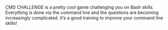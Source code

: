 CMD CHALLENGE is a pretty cool game challenging you on Bash skills.
 Everything is done via the command line and the questions are becoming increasingly complicated.
 It’s a good training to improve your command line skills!
